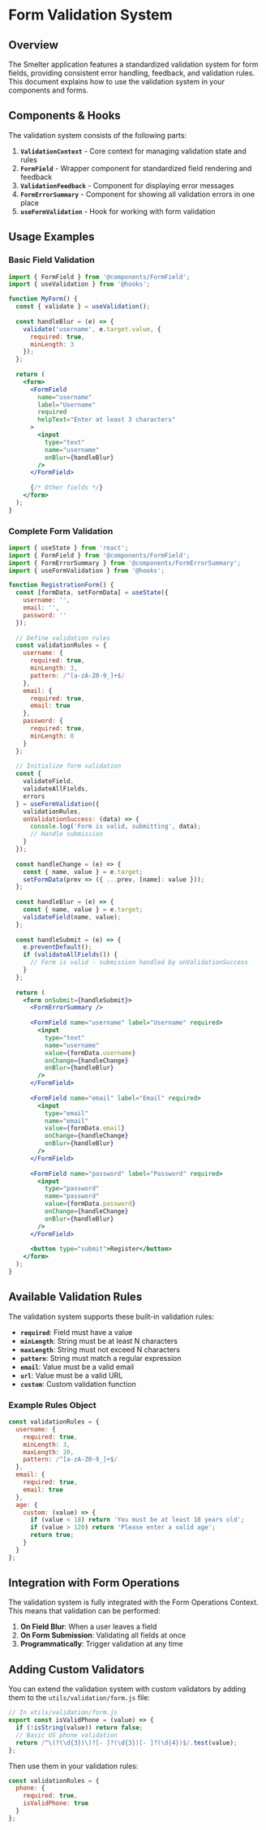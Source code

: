 # Form Validation System

## Overview

The Smelter application features a standardized validation system for form fields, providing consistent error handling, feedback, and validation rules. This document explains how to use the validation system in your components and forms.

## Components & Hooks

The validation system consists of the following parts:

1. **`ValidationContext`** - Core context for managing validation state and rules
2. **`FormField`** - Wrapper component for standardized field rendering and feedback
3. **`ValidationFeedback`** - Component for displaying error messages
4. **`FormErrorSummary`** - Component for showing all validation errors in one place
5. **`useFormValidation`** - Hook for working with form validation

## Usage Examples

### Basic Field Validation

```jsx
import { FormField } from '@components/FormField';
import { useValidation } from '@hooks';

function MyForm() {
  const { validate } = useValidation();
  
  const handleBlur = (e) => {
    validate('username', e.target.value, {
      required: true,
      minLength: 3
    });
  };
  
  return (
    <form>
      <FormField 
        name="username" 
        label="Username" 
        required
        helpText="Enter at least 3 characters"
      >
        <input
          type="text"
          name="username"
          onBlur={handleBlur}
        />
      </FormField>
      
      {/* Other fields */}
    </form>
  );
}
```

### Complete Form Validation

```jsx
import { useState } from 'react';
import { FormField } from '@components/FormField';
import { FormErrorSummary } from '@components/FormErrorSummary';
import { useFormValidation } from '@hooks';

function RegistrationForm() {
  const [formData, setFormData] = useState({
    username: '',
    email: '',
    password: ''
  });
  
  // Define validation rules
  const validationRules = {
    username: {
      required: true,
      minLength: 3,
      pattern: /^[a-zA-Z0-9_]+$/
    },
    email: {
      required: true,
      email: true
    },
    password: {
      required: true,
      minLength: 8
    }
  };
  
  // Initialize form validation
  const { 
    validateField, 
    validateAllFields, 
    errors 
  } = useFormValidation({
    validationRules,
    onValidationSuccess: (data) => {
      console.log('Form is valid, submitting', data);
      // Handle submission
    }
  });
  
  const handleChange = (e) => {
    const { name, value } = e.target;
    setFormData(prev => ({ ...prev, [name]: value }));
  };
  
  const handleBlur = (e) => {
    const { name, value } = e.target;
    validateField(name, value);
  };
  
  const handleSubmit = (e) => {
    e.preventDefault();
    if (validateAllFields()) {
      // Form is valid - submission handled by onValidationSuccess
    }
  };
  
  return (
    <form onSubmit={handleSubmit}>
      <FormErrorSummary />
      
      <FormField name="username" label="Username" required>
        <input
          type="text"
          name="username"
          value={formData.username}
          onChange={handleChange}
          onBlur={handleBlur}
        />
      </FormField>
      
      <FormField name="email" label="Email" required>
        <input
          type="email"
          name="email"
          value={formData.email}
          onChange={handleChange}
          onBlur={handleBlur}
        />
      </FormField>
      
      <FormField name="password" label="Password" required>
        <input
          type="password"
          name="password"
          value={formData.password}
          onChange={handleChange}
          onBlur={handleBlur}
        />
      </FormField>
      
      <button type="submit">Register</button>
    </form>
  );
}
```

## Available Validation Rules

The validation system supports these built-in validation rules:

- **`required`**: Field must have a value
- **`minLength`**: String must be at least N characters
- **`maxLength`**: String must not exceed N characters
- **`pattern`**: String must match a regular expression
- **`email`**: Value must be a valid email
- **`url`**: Value must be a valid URL
- **`custom`**: Custom validation function

### Example Rules Object

```javascript
const validationRules = {
  username: {
    required: true,
    minLength: 3,
    maxLength: 20,
    pattern: /^[a-zA-Z0-9_]+$/
  },
  email: {
    required: true,
    email: true
  },
  age: {
    custom: (value) => {
      if (value < 18) return 'You must be at least 18 years old';
      if (value > 120) return 'Please enter a valid age';
      return true;
    }
  }
};
```

## Integration with Form Operations

The validation system is fully integrated with the Form Operations Context. This means that validation can be performed:

1. **On Field Blur**: When a user leaves a field
2. **On Form Submission**: Validating all fields at once
3. **Programmatically**: Trigger validation at any time

## Adding Custom Validators

You can extend the validation system with custom validators by adding them to the `utils/validation/form.js` file:

```javascript
// In utils/validation/form.js
export const isValidPhone = (value) => {
  if (!isString(value)) return false;
  // Basic US phone validation
  return /^\(?(\d{3})\)?[- ]?(\d{3})[- ]?(\d{4})$/.test(value);
};
```

Then use them in your validation rules:

```javascript
const validationRules = {
  phone: {
    required: true,
    isValidPhone: true
  }
};
```